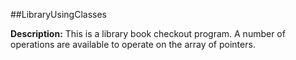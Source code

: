 ##LibraryUsingClasses

__Description:__ This is a library book checkout program. A number of operations are available to operate on the array of pointers.
